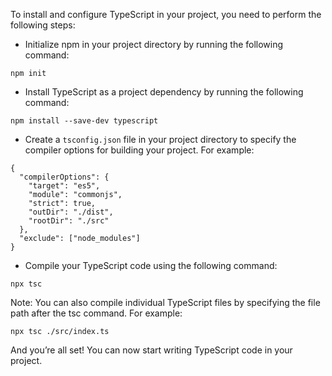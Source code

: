 To install and configure TypeScript in your project, you need to perform the following steps:

- Initialize npm in your project directory by running the following command:

```
npm init
```

- Install TypeScript as a project dependency by running the following command:

```
npm install --save-dev typescript
```

- Create a `tsconfig.json` file in your project directory to specify the compiler options for building your project. For example:

```
{
  "compilerOptions": {
    "target": "es5",
    "module": "commonjs",
    "strict": true,
    "outDir": "./dist",
    "rootDir": "./src"
  },
  "exclude": ["node_modules"]
}
```

- Compile your TypeScript code using the following command:

```
npx tsc
```

Note: You can also compile individual TypeScript files by specifying the file path after the tsc command. For example:

```
npx tsc ./src/index.ts
```

And you’re all set! You can now start writing TypeScript code in your project.